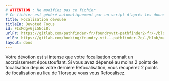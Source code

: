 ```yaml
---
# ATTENTION : Ne modifiez pas ce fichier
# Ce fichier est généré automatiquement par un script d'après les données du module Foundry VTT officiel et de sa traduction
title: Focalisation dévouée
titleEn: Devoted Focus
id: FIsMdgvGji5Nci8l
urlFr: https://gitlab.com/pathfinder-fr/foundryvtt-pathfinder2-fr/-/blob/master/data/feats/FIsMdgvGji5Nci8l.htm
urlEn: https://gitlab.com/hooking/foundry-vtt---pathfinder-2e/-/blob/master/packs/data/feats.db/devoted-focus.json
layout: dons
---
```

Votre dévotion est si intense que votre focalisation connaît un accroissement époustouflant. Si vous avez dépensé au moins 2 points de focalisation depuis votre dernière Refocalisation, vous récupérez 2 points de focalisation au lieu de 1 lorsque vous vous Refocalisez.
